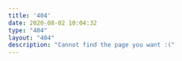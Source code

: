 ```yaml
---
title: '404'
date: 2020-08-02 10:04:32
type: "404"
layout: "404"
description: "Cannot find the page you want :("
---
```

